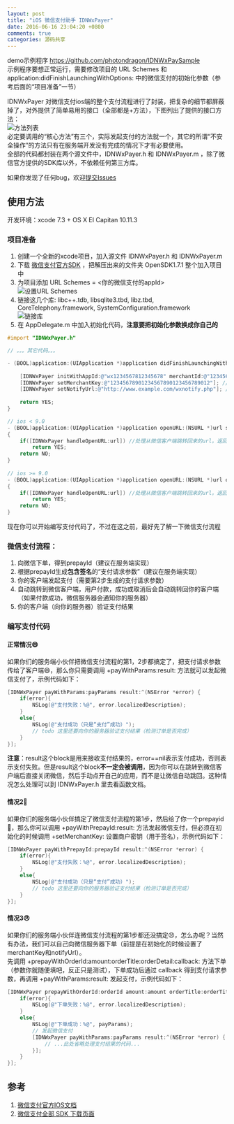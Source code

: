 ```yaml
---
layout: post
title: "iOS 微信支付助手 IDNWxPayer"
date: 2016-06-16 23:04:20 +0800
comments: true
categories: 源码共享
---
```


demo示例程序 <https://github.com/photondragon/IDNWxPaySample>  
示例程序要想正常运行，需要修改项目的 URL Schemes 和application:didFinishLaunchingWithOptions: 中的微信支付的初始化参数（参考后面的“项目准备”一节）

IDNWxPayer 对微信支付ios端的整个支付流程进行了封装，把复杂的细节都屏蔽掉了，对外提供了简单易用的接口（全部都是+方法），下图列出了提供的接口方法：  
![方法列表](http://res.iosdev.net/images/post/2016-06-16-ios-wei-xin-zhi-fu-zhu-shou-idnwxpayer/20160616-methods.jpg)  
必定要调用的“核心方法”有三个，实际发起支付的方法就一个，其它的所谓“不安全操作”的方法只有在服务端开发没有完成的情况下才有必要使用。  
全部的代码都封装在两个源文件中，IDNWxPayer.h 和 IDNWxPayer.m ，除了微信官方提供的SDK库以外，不依赖任何第三方库。

<!--more-->

如果你发现了任何bug，欢迎[提交Issues](https://github.com/photondragon/IDNWxPaySample/issues "提交Issues")

## 使用方法

开发环境：xcode 7.3 + OS X EI Capitan 10.11.3

### 项目准备

1. 创建一个全新的xcode项目，加入源文件 IDNWxPayer.h 和 IDNWxPayer.m
2. 下载 [微信支付官方SDK](https://res.wx.qq.com/open/zh_CN/htmledition/res/dev/download/sdk/WeChatSDK1.7.1.zip "微信支付官方SDK") ，把解压出来的文件夹 OpenSDK1.7.1 整个加入项目中
3. 为项目添加 URL Schemes = \<你的微信支付的appId\>  
	![设置URL Schemes](http://res.iosdev.net/images/post/2016-06-16-ios-wei-xin-zhi-fu-zhu-shou-idnwxpayer/20160616-urlSchemes.jpg)
4. 链接这几个库: libc++.tdb, libsqlite3.tbd, libz.tbd, CoreTelephony.framework, SystemConfiguration.framework  
	![链接库](http://res.iosdev.net/images/post/2016-06-16-ios-wei-xin-zhi-fu-zhu-shou-idnwxpayer/20160616-link-libs.png)
5. 在 AppDelegate.m 中加入初始化代码，**注意要把初始化参数换成你自己的**

``` objective-c
#import "IDNWxPayer.h"

// 。。。其它代码。。。

- (BOOL)application:(UIApplication *)application didFinishLaunchingWithOptions:(NSDictionary *)launchOptions {
	
	[IDNWxPayer initWithAppId:@"wx1234567812345678" merchantId:@"1234567890"]; //
	[IDNWxPayer setMerchantKey:@"12345678901234567890123456789012"]; //设置商户密钥，仅供测试使用
	[IDNWxPayer setNotifyUrl:@"http://www.example.com/wxnotify.php"]; //仅供测试使用
	
	return YES;
}

// ios < 9.0
- (BOOL)application:(UIApplication *)application openURL:(NSURL *)url sourceApplication:(NSString *)sourceApplication annotation:(id)annotation
{
	if([IDNWxPayer handleOpenURL:url]) //处理从微信客户端跳转回来的url。返回 TRUE 表示成功处理了
		return YES;
	return NO;
}
	
// ios >= 9.0
- (BOOL)application:(UIApplication *)application openURL:(NSURL *)url options:(NSDictionary<NSString *,id> *)options
{
	if([IDNWxPayer handleOpenURL:url]) //处理从微信客户端跳转回来的url。返回 TRUE 表示成功处理了
		return YES;
	return NO;
}

```

现在你可以开始编写支付代码了，不过在这之前，最好先了解一下微信支付流程

### 微信支付流程：
1. 向微信下单，得到prepayId（建议在服务端实现）
2. 根据prepayId生成**包含签名**的“支付请求参数”（建议在服务端实现）
3. 你的客户端发起支付（需要第2步生成的支付请求参数）
4. 自动跳转到微信客户端，用户付款，成功或取消后会自动跳转回你的客户端（如果付款成功，微信服务器会通知你的服务器）
5. 你的客户端（向你的服务器）验证支付结果

### 编写支付代码

#### 正常情况😄

如果你们的服务端小伙伴把微信支付流程的第1，2步都搞定了，把支付请求参数传给了客户端😄，那么你只需要调用 +payWithParams:result: 方法就可以发起微信支付了，示例代码如下：

``` objective-c
[IDNWxPayer payWithParams:payParams result:^(NSError *error) {
	if(error){
		NSLog(@"支付失败：%@", error.localizedDescription);
	}
	else{
		NSLog(@"支付成功（只是“支付”成功）");
		// todo 这里还要向你的服务器验证支付结果（检测订单是否完成）
	}
}];

```
**注意**：result这个block是用来接收支付结果的，error==nil表示支付成功，否则表示支付失败。但是result这个block**不一定会被调用**，因为你可以在跳转到微信客户端后直接关闭微信，然后手动点开自己的应用，而不是让微信自动跳回。这种情况怎么处理可以到 IDNWxPayer.h 里去看函数文档。

#### 情况2🙁

如果你们的服务端小伙伴搞定了微信支付流程的第1步，然后给了你一个prepayid🙁，那么你可以调用 +payWithPrepayId:result: 方法发起微信支付，但必须在初始化的时候调用 +setMerchantKey: 设置商户密钥（用于签名），示例代码如下：

``` objective-c
[IDNWxPayer payWithPrepayId:prepayId result:^(NSError *error) {
	if(error){
		NSLog(@"支付失败：%@", error.localizedDescription);
	}
	else{
		NSLog(@"支付成功（只是“支付”成功）");
		// todo 这里还要向你的服务器验证支付结果（检测订单是否完成）
	}
}];

```

#### 情况3😠

如果你们的服务端小伙伴连微信支付流程的第1步都还没搞定😠，怎么办呢？当然有办法，我们可以自己向微信服务器下单（前提是在初始化的时候设置了merchantKey和notifyUrl）。  
先调用 +prepayWithOrderId:amount:orderTitle:orderDetail:callback: 方法下单（参数你就随便填吧，反正只是测试），下单成功后通过 callback 得到支付请求参数，再调用 +payWithParams:result: 发起支付，示例代码如下：

``` objective-c
[IDNWxPayer prepayWithOrderId:orderId amount:amount orderTitle:orderTitle orderDetail:nil callback:^(NSDictionary *payParams, NSError *error) {
	if(error){
		NSLog(@"下单失败：%@", error.localizedDescription);
	}
	else{
		NSLog(@"下单成功：%@", payParams);
		// 发起微信支付
		[IDNWxPayer payWithParams:payParams result:^(NSError *error) {
			// ...此处省略处理支付结果的代码...
		}];
	}
}];
```

## 参考
1. [微信支付官方IOS文档](https://pay.weixin.qq.com/wiki/doc/api/app/app.php?chapter=8_5 "微信支付官方IOS文档") 
2. [微信支付全部 SDK 下载页面](https://pay.weixin.qq.com/wiki/doc/api/app/app.php?chapter=11_1 "微信支付全部 SDK 下载页面")
